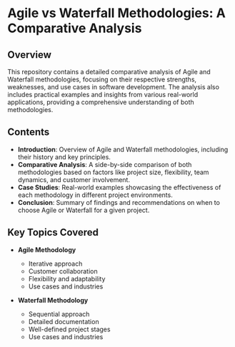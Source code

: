 # Agile vs Waterfall Methodologies: A Comparative Analysis

## Overview

This repository contains a detailed comparative analysis of Agile and Waterfall methodologies, focusing on their respective strengths, weaknesses, and use cases in software development. The analysis also includes practical examples and insights from various real-world applications, providing a comprehensive understanding of both methodologies.

## Contents

- **Introduction**: Overview of Agile and Waterfall methodologies, including their history and key principles.
- **Comparative Analysis**: A side-by-side comparison of both methodologies based on factors like project size, flexibility, team dynamics, and customer involvement.
- **Case Studies**: Real-world examples showcasing the effectiveness of each methodology in different project environments.
- **Conclusion**: Summary of findings and recommendations on when to choose Agile or Waterfall for a given project.

## Key Topics Covered

- **Agile Methodology**
  - Iterative approach
  - Customer collaboration
  - Flexibility and adaptability
  - Use cases and industries
  
- **Waterfall Methodology**
  - Sequential approach
  - Detailed documentation
  - Well-defined project stages
  - Use cases and industries
